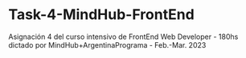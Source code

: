 # Task-4-MindHub-FrontEnd
Asignación 4 del curso intensivo de FrontEnd Web Developer - 180hs dictado por MindHub+ArgentinaPrograma - Feb.-Mar. 2023
